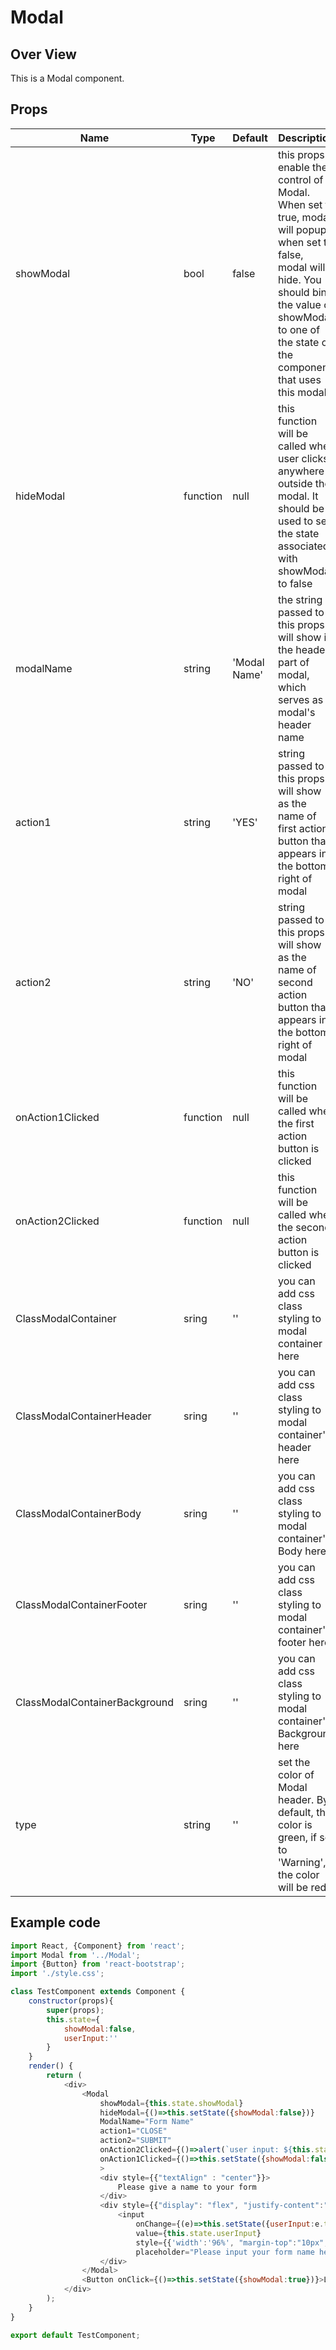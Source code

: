 # Modal
## **Over View**
This is a Modal component. 



## **Props**
| Name | Type | Default | Description |
| ---    | ---  | ------- | --------- |
|showModal | bool  | false | this props enable the control of Modal. When set to true, modal will popup, when set to false, modal will hide. You should bind the value of showModal to one of the state of the component that uses this modal|
|hideModal|function|null| this function will be called when user clicks anywhere outside the modal. It should be used to set the state associated with showModal to false |
|modalName|string|'Modal Name'|the string passed to this props will show in the header part of modal, which serves as modal's header name|
|action1|string|'YES'|string passed to this props will show as the name of first action button that appears in the bottom right of modal|
|action2|string|'NO'|string passed to this props will show as the name of second action button that appears in the bottom right of modal|
|onAction1Clicked|function|null|this function will be called when the first action button is clicked|
|onAction2Clicked|function|null|this function will be called when the second action button is clicked|
|ClassModalContainer|sring|''|you can add css class styling to modal container here|
|ClassModalContainerHeader|sring|''|you can add css class styling to modal container's header here|
|ClassModalContainerBody|sring|''|you can add css class styling to modal container's Body here|
|ClassModalContainerFooter|sring|''|you can add css class styling to modal container's footer here|
|ClassModalContainerBackground|sring|''|you can add css class styling to modal container's Background here|
|type|string|''|set the color of Modal header. By default, the color is green, if set to 'Warning', the color will be red|

## **Example code**
```javascript
import React, {Component} from 'react';
import Modal from '../Modal';
import {Button} from 'react-bootstrap';
import './style.css';

class TestComponent extends Component {
    constructor(props){
        super(props);
        this.state={
            showModal:false,
            userInput:''
        }
    }
    render() {
        return (
            <div>
                <Modal
                    showModal={this.state.showModal}
                    hideModal={()=>this.setState({showModal:false})}
                    ModalName="Form Name"
                    action1="CLOSE"
                    action2="SUBMIT"
                    onAction2Clicked={()=>alert(`user input: ${this.state.userInput}`)}
                    onAction1Clicked={()=>this.setState({showModal:false})}
                    >
                    <div style={{"textAlign" : "center"}}>
                        Please give a name to your form
                    </div>
                    <div style={{"display": "flex", "justify-content":"center"}}>
                        <input 
                            onChange={(e)=>this.setState({userInput:e.target.value})} 
                            value={this.state.userInput} 
                            style={{'width':'96%', "margin-top":"10px", "height":"30px", "border-radius":"5px", "padding":"0px 0px 0px 5px", "border":"none", "border":"solid 1px #d9d9d9"}} 
                            placeholder="Please input your form name here" />
                    </div>
                </Modal>
                <Button onClick={()=>this.setState({showModal:true})}>Launch Modal</Button>
            </div>
        );
    }
}

export default TestComponent;
```
